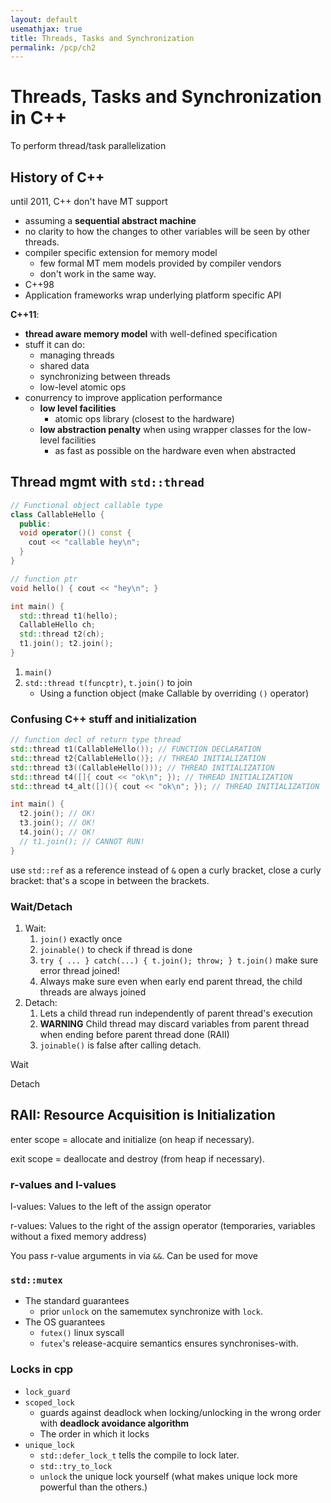 ```yaml
---
layout: default
usemathjax: true
title: Threads, Tasks and Synchronization
permalink: /pcp/ch2
---
```


# Threads, Tasks and Synchronization in C++

To perform thread/task parallelization

## History of C++

until 2011, C++ don't have MT support
- assuming a **sequential abstract machine**
- no clarity to how the changes to other variables will be seen by other threads.
- compiler specific extension for memory model
    - few formal MT mem models provided by compiler vendors
    - don't work in the same way.
- C++98
- Application frameworks wrap underlying platform specific API

**C++11**:
- **thread aware memory model** with well-defined specification
- stuff it can do:
  - managing threads
  - shared data
  - synchronizing between threads
  - low-level atomic ops
- conurrency to improve application performance
  - **low level facilities**
    - atomic ops library (closest to the hardware)
  - **low abstraction penalty** when using wrapper classes for the low-level facilities
    - as fast as possible on the hardware even when abstracted

## Thread mgmt with `std::thread`

```cpp
// Functional object callable type
class CallableHello {
  public:
  void operator()() const {
    cout << "callable hey\n";
  }
}

// function ptr
void hello() { cout << "hey\n"; }

int main() {
  std::thread t1(hello);
  CallableHello ch;
  std::thread t2(ch);
  t1.join(); t2.join();
}
```

1. `main()`
2. `std::thread t(funcptr)`, `t.join()` to join
   - Using a function object (make Callable by overriding `()` operator)

### Confusing C++ stuff and initialization

```cpp
// function decl of return type thread
std::thread t1(CallableHello()); // FUNCTION DECLARATION
std::thread t2{CallableHello()}; // THREAD INITIALIZATION
std::thread t3((CallableHello())); // THREAD INITIALIZATION
std::thread t4([]{ cout << "ok\n"; }); // THREAD INITIALIZATION
std::thread t4_alt([](){ cout << "ok\n"; }); // THREAD INITIALIZATION

int main() {
  t2.join(); // OK!
  t3.join(); // OK!
  t4.join(); // OK!
  // t1.join(); // CANNOT RUN!
}
```

use `std::ref` as a reference instead of `&`
open a curly bracket, close a curly bracket: that's a scope in between the brackets.

### Wait/Detach

1. Wait: 
   1. `join()` exactly once
   2. `joinable()` to check if thread is done
   3. `try { ... } catch(...) { t.join(); throw; } t.join()` make sure error thread joined!
   4. Always make sure even when early end parent thread, the child threads are always joined
2. Detach: 
   1. Lets a child thread run independently of parent thread's execution
   2. **WARNING** Child thread may discard variables from parent thread when ending before parent thread done (RAII)
   3. `joinable()` is false after calling detach.

Wait

Detach

## RAII: Resource Acquisition is Initialization

enter scope = allocate and initialize (on heap if necessary).

exit scope = deallocate and destroy (from heap if necessary).

### r-values and l-values

l-values: Values to the left of the assign operator

r-values: Values to the right of the assign operator (temporaries, variables without a fixed memory address)

You pass r-value arguments in via `&&`. Can be used for move 

### `std::mutex`

- The standard guarantees
  -  prior `unlock` on the samemutex synchronize with `lock`. 
- The OS guarantees
  - `futex()` linux syscall
  - `futex`'s release-acquire semantics ensures synchronises-with.

### Locks in cpp

- `lock_guard`
- `scoped_lock`
  - guards against deadlock when locking/unlocking in the wrong order with **deadlock avoidance algorithm**
  - The order in which it locks
- `unique_lock` 
  - `std::defer_lock_t` tells the compile to lock later.
  - `std::try_to_lock`
  - `unlock` the unique lock yourself (what makes unique lock more powerful than the others.)